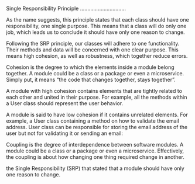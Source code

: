 Single Responsibility Principle
...............................

As the name suggests, this principle states that each class should have one responsibility, one single purpose. This means that a class will do only one job, which leads us to conclude it should have only one reason to change.

Following the SRP principle, our classes will adhere to one functionality. Their methods and data will be concerned with one clear purpose. This means high cohesion, as well as robustness, which together reduce errors.

Cohesion is the degree to which the elements inside a module belong together. A module could be a class or a package or even a microservice. Simply put, it means “the code that changes together, stays together”.

A module with high cohesion contains elements that are tightly related to each other and united in their purpose. For example, all the methods within a User class should represent the user behavior.

A module is said to have low cohesion if it contains unrelated elements. For example, a User class containing a method on how to validate the email address. User class can be responsible for storing the email address of the user but not for validating it or sending an email:

Coupling is the degree of interdependence between software modules. A module could be a class or a package or even a microservice. Effectively, the coupling is about how changing one thing required change in another.


the Single Responsibility (SRP) that stated that a module should have only one reason to change. 
